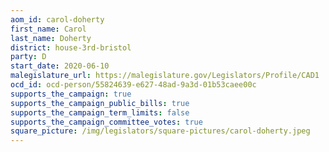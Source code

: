 ```yaml
---
aom_id: carol-doherty
first_name: Carol
last_name: Doherty
district: house-3rd-bristol
party: D
start_date: 2020-06-10
malegislature_url: https://malegislature.gov/Legislators/Profile/CAD1
ocd_id: ocd-person/55824639-e627-48ad-9a3d-01b53caee00c
supports_the_campaign: true
supports_the_campaign_public_bills: true
supports_the_campaign_term_limits: false
supports_the_campaign_committee_votes: true
square_picture: /img/legislators/square-pictures/carol-doherty.jpeg
---
```

